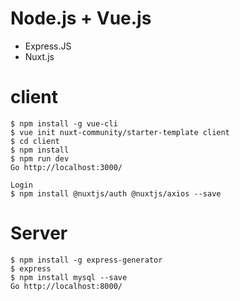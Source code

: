 # Node.js + Vue.js
  - Express.JS 
  - Nuxt.js

# client
```
$ npm install -g vue-cli
$ vue init nuxt-community/starter-template client
$ cd client
$ npm install
$ npm run dev
Go http://localhost:3000/

Login
$ npm install @nuxtjs/auth @nuxtjs/axios --save

```

# Server
```
$ npm install -g express-generator
$ express
$ npm install mysql --save
Go http://localhost:8000/
```